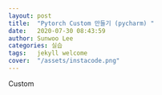 ```yaml
---
layout: post
title:  "Pytorch Custom 만들기 (pycharm) "
date:   2020-07-30 08:43:59
author: Sunwoo Lee
categories: 실습
tags:	jekyll welcome
cover:  "/assets/instacode.png"
---
```


Custom